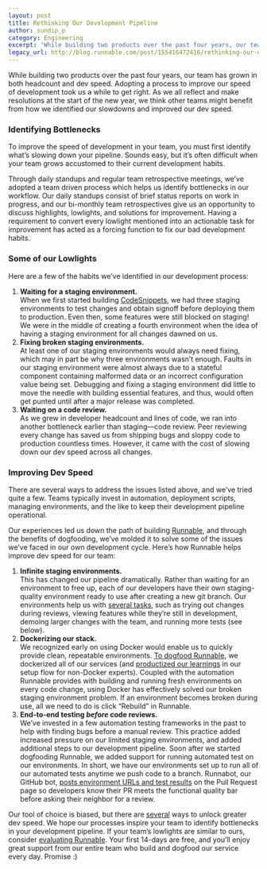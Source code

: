 ```yaml
---
layout: post
title: Rethinking Our Development Pipeline
author: sundip_p
category: Engineering
excerpt: 'While building two products over the past four years, our team has grown in both headcount and dev speed. Adopting a process to improve our speed of development took us a while to get right. As we all reflect and make resolutions at the start of the new year, we think other teams might benefit from how we identified our slowdowns and improved our dev speed.'
legacy_url: http://blog.runnable.com/post/155416472416/rethinking-our-development-pipeline
---
```


<p class="p">While building two products over the past four years, our team has grown in both headcount and dev speed. Adopting a process to improve our speed of development took us a while to get right. As we all reflect and make resolutions at the start of the new year, we think other teams might benefit from how we identified our slowdowns and improved our dev speed.</p>

<h3 class="h3">Identifying Bottlenecks</h3>

<p class="p">To improve the speed of development in your team, you must first identify what’s slowing down your pipeline. Sounds easy, but it’s often difficult when your team grows accustomed to their current development habits.</p>

<p class="p">Through daily standups and regular team retrospective meetings, we’ve adopted a team driven process which helps us identify bottlenecks in our workflow. Our daily standups consist of brief status reports on work in progress, and our bi-monthly team retrospectives give us an opportunity to discuss highlights, lowlights, and solutions for improvement. Having a requirement to convert every lowlight mentioned into an actionable task for improvement has acted as a forcing function to fix our bad development habits.</p>

<h3 class="h3">Some of our Lowlights</h3>

<p class="p">Here are a few of the habits we’ve identified in our development process:</p>

<ol class="ol"><li class="li">
   <b>Waiting for a staging environment.</b>
   <br>When we first started building <a href="http://code.runnable.com" class="link">CodeSnippets</a>, we had three staging environments to test changes and obtain signoff before deploying them to production. Even then, some features were still blocked on staging! We were in the middle of creating a fourth environment when the idea of having a staging environment for all changes dawned on us.
 </li>
 <li class="li">
   <b>Fixing broken staging environments.</b>
   <br>At least one of our staging environments would always need fixing, which may in part be why three environments wasn’t enough. Faults in our staging environment were almost always due to a stateful component containing malformed data or an incorrect configuration value being set. Debugging and fixing a staging environment did little to move the needle with building essential features, and thus, would often get punted until after a major release was completed.
 </li>
 <li class="li">
   <b>Waiting on a code review.</b>
   <br>As we grew in developer headcount and lines of code, we ran into another bottleneck earlier than staging—code review. Peer reviewing every change has saved us from shipping bugs and sloppy code to production countless times. However, it came with the cost of slowing down our dev speed across all changes.
 </li>
</ol><h3 class="h3">Improving Dev Speed</h3>

<p class="p">There are several ways to address the issues listed above, and we’ve tried quite a few. Teams typically invest in automation, deployment scripts, managing environments, and the like to keep their development pipeline operational.</p>

<p class="p">Our experiences led us down the path of building <a href="/" class="link">Runnable</a>, and through the benefits of dogfooding, we’ve molded it to solve some of the issues we’ve faced in our own development cycle. Here’s how Runnable helps improve dev speed for our team:</p>

<ol class="ol"><li class="li">
    <b>Infinite staging environments.</b>
    <br>This has changed our pipeline dramatically. Rather than waiting for an environment to free up, each of our developers have their own staging-quality environment ready to use after creating a new git branch. Our environments help us with <a href="https://runnable.com/use-cases/peer-review-changes-in-your-application-stack-quickly/" class="link">several tasks</a>, such as trying out changes during reviews, viewing features while they’re still in development, demoing larger changes with the team, and running more tests (see below).
  </li>
  <li class="li">
    <b>Dockerizing our stack.</b>
    <br>We recognized early on using Docker would enable us to quickly provide clean, repeatable environments. <a href="running-runnable-on-runnable" class="link">To dogfood Runnable</a>, we dockerized all of our services (and <a href="9-common-dockerfile-mistakes" class="link">productized our learnings</a> in our setup flow for non-Docker experts). Coupled with the automation Runnable provides with building and running fresh environments on every code change, using Docker has effectively solved our broken staging environment problem. If an environment becomes broken during use, all we need to do is click “Rebuild” in Runnable.
  </li>
  <li class="li">
    <b>End-to-end testing <i>before</i> code reviews.</b>
    <br>We’ve invested in a few automation testing frameworks in the past to help with finding bugs before a manual review. This practice added increased pressure on our limited staging environments, and added additional steps to our development pipeline. Soon after we started dogfooding Runnable, we added support for running automated test on our environments. In short, we have our environments set up to run all of our automated tests anytime we push code to a branch. Runnabot, our GitHub bot, <a href="https://runnable.com/use-cases/finish-your-code-reviews-in-5-minutes/" class="link">posts environment URLs and test results</a> on the Pull Request page so developers know their PR meets the functional quality bar before asking their neighbor for a review.
  </li>
</ol><p class="p">Our tool of choice is biased, but there are <a href="testing-your-app-on-a-budget" class="link">several</a> ways to unlock greater dev speed. We hope our processes inspire your team to identify bottlenecks in your development pipeline. If your team’s lowlights are similar to ours, consider <a href="https://runnable.com/signup/" class="link">evaluating Runnable</a>. Your first 14-days are free, and you’ll enjoy great support from our entire team who build and dogfood our service every day. Promise :)</p>
